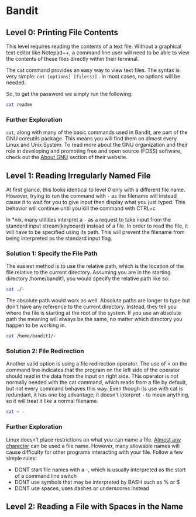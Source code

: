 # Bandit

## Level 0: Printing File Contents

This level requires reading the contents of a text file. Without a graphical text editor like Notepad++, a command line user will need to be able to view the contents of these files directly within their terminal.

The cat command provides an easy way to view text files. The syntax is very simple: `cat [options] [file(s)]` . In most cases, no options will be needed.

So, to get the password we simply run the following:

```bash
cat readme
```

### Further Exploration

`cat`, along with many of the basic commands used in Bandit, are part of the GNU coreutils package. This means you will find them on almost every Linux and Unix System. To read more about the GNU organization and their role in developing and promoting free and open source \(FOSS\) software, check out the [About GNU](https://www.gnu.org/gnu/thegnuproject.en.html) section of their website.

## Level 1: Reading Irregularly Named File

At first glance, this looks identical to level 0 only with a different file name. However, trying to run the command with `-` as the filename will instead cause it to wait for you to give input then display what you just typed. This behavior will continue until you kill the command with CTRL+c

In \*nix, many utilities interpret a `-` as a request to take input from the standard input stream\(keyboard\) instead of a file. In order to read the file, it will have to be specified using its path. This will prevent the filename from being interpreted as the standard input flag.

### Solution 1: Specify the File Path

The easiest method is to use the relative path, which is the location of the file relative to the current directory. Assuming you are in the starting directory /home/bandit1, you would specify the relative path like so:

```bash
cat ./-
```

The absolute path would work as well. Absolute paths are longer to type but don't have any reference to the current directory. Instead, they tell you where the file is starting at the root of the system. If you use an absolute path the meaning will always be the same, no matter which directory you happen to be working in.

```bash
cat /home/bandit1/-
```

### Solution 2: File Redirection

Another valid option is using a file redirection operator. The use of &lt; on the command line indicates that the program on the left side of the operator should read in the data from the input on right side. This operator is not normally needed with the cat command, which reads from a file by default, but not every command behaves this way. Even though its use with cat is redundant, it has one big advantage; it doesn't interpret `-` to mean anything, so it will treat it like a normal filename.

```bash
cat < -
```

### Further Exploration

Linux doesn't place restrictions on what you can name a file. [Almost any character](https://unix.stackexchange.com/questions/230291/what-characters-are-valid-to-use-in-filenames) can be used a file name. However, many allowable names will cause difficulty for other programs interacting with your file. Follow a few simple rules:

* DONT start file names with a -, which is usually interpreted as the start of a command line switch
* DONT use symbols that may be interpreted by BASH such as % or $
* DONT use spaces, uses dashes or underscores instead

## Level 2: Reading a File with Spaces in the Name



